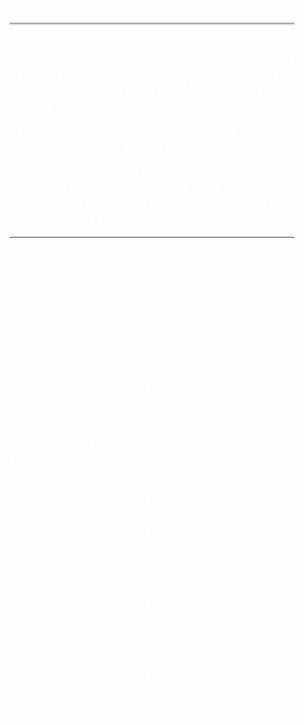 <!DOCTYPE html>
<html>
<head>
	<meta charset="utf-8">
	<meta name="viewport" content="width=device-width, initial-scale=1">
	<title>Mi pelicula favorita</title>
</head>
<body>
	<hi>Jhon Wick 20px</hi>
	<body background="Jhon123.JPEG"style="color:white;"> 
		</div><hr>
						

 <h2> En esta tercera entrega de la franquicia, el superasesino John Wick (interpretado por Keanu Reeves) regresa a la acción. Sin embargo, esta vez tiene una recompensa de 14 millones de dólares sobre su cabeza y un ejército de asesinos cazarrecompensas tras su pista1. La película comienza minutos después del final de la película anterior, y John Wick se encuentra huyendo de legiones de asesinos debido a sus acciones recientes. La trama se desarrolla en un mundo de delincuentes, donde Wick debe luchar por su vida y proteger a su perro y preservar la memoria de su amada</h2>
 <h3> 
 	</div><hr>
					
 	<div><center>
 	<video src="trailer.mp4" width="800px" height="500px" controls>
 	</center></div>
 	<audio src="Song.mp4"autoplay controls> </audio>

 	</div><hr>

							<form id="formulario" action="#" method="post">
								<label for="Correo electronico">Correo electronico:</label>
								<input type="email" id="Correo electronico" name="Correo electronico" placeholder="Correo" required>
								<label for="Nombre del usuario">Nombre:</label>
								<input type="text" id="Nombre del usuario" name="Nombre del usuario" placeholder="Nombre" required />
								<label for="Nombre de la pelicula">Nombre de tu pelicula favorita:</label>
								<input type="text" id="Nombre de la pelicula" name="Nombre de la pelicula" placeholder="Pelicula" required>
								<br><br>
								De que genero(s) es:<br>
								<label>Suspenso</label>
								<input type="checkbox" name="Genero1">
								<label>Comedia</label>
								<input type="checkbox" name="Genero2">
								<label>Terro</label>
								<input type="checkbox" name="Genero3">
								<label>Ciencia ficción</label>
								<input type="checkbox" name="Genero4">
								<label>Romanticismo</label> 
								<input type="checkbox" name="Genero5">
								<br><br>
								La recomiendas?<br>
								<label>Si</label>
								<input type="radio" name="Recomendacion">
								<label>No</label>
								<input type="radio" name="Recomendacion">
								<br><br>
								</textarea><br><br>
						

</body>
</html>

